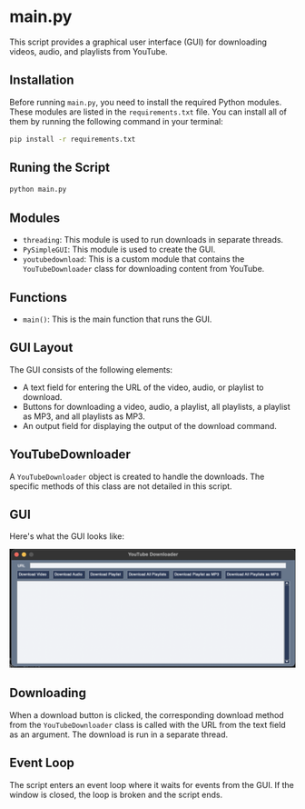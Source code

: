 # main.py

This script provides a graphical user interface (GUI) for downloading videos, audio, and playlists from YouTube.

## Installation

Before running `main.py`, you need to install the required Python modules. These modules are listed in the `requirements.txt` file. You can install all of them by running the following command in your terminal:

```bash
pip install -r requirements.txt
```

## Runing the Script

```bash
python main.py
```

## Modules

- `threading`: This module is used to run downloads in separate threads.
- `PySimpleGUI`: This module is used to create the GUI.
- `youtubedownload`: This is a custom module that contains the `YouTubeDownloader` class for downloading content from YouTube.

## Functions

- `main()`: This is the main function that runs the GUI.

## GUI Layout

The GUI consists of the following elements:

- A text field for entering the URL of the video, audio, or playlist to download.
- Buttons for downloading a video, audio, a playlist, all playlists, a playlist as MP3, and all playlists as MP3.
- An output field for displaying the output of the download command.

## YouTubeDownloader

A `YouTubeDownloader` object is created to handle the downloads. The specific methods of this class are not detailed in this script.

## GUI

Here's what the GUI looks like:

![GUI Image](gui.png)

## Downloading

When a download button is clicked, the corresponding download method from the `YouTubeDownloader` class is called with the URL from the text field as an argument. The download is run in a separate thread.

## Event Loop

The script enters an event loop where it waits for events from the GUI. If the window is closed, the loop is broken and the script ends.



